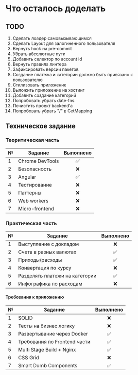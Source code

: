 # Что осталось доделать

## TODO
1. Сделать лоадер самовызывающимся
2. Сделать Layout для залогиненного пользователя
3. Вернуть hook на pre-commit
4. Убрать абсолютные пути
5. Добавить селектор по account id
6. Вернуть правила линтера
7. Зафиксировать версии пакетов
8. Создание платежа и категории должно быть привязано к пользователю
9. Стилизовать приложение
10. Выложить приложение на хостинг
11. Добавить создание категорий
12. Попробовать убрать date-fns
13. Почистить проект backend'а
14. Попробовать убрать "/" в GetMapping

## Техническое задание
### Теоритическая часть
 |  №  | Задание              | Выполнено            |
 | --- | -------------------- | :------------------: |
 |  1  | Chrome DevTools      | :white_check_mark: |
 |  2  | Безопасность         | :x:                |
 |  3  | Angular              | :white_check_mark: |
 |  4  | Тестирование         | :x:                |
 |  5  | Паттерны             | :x:                |
 |  6  | Web workers          | :x:                |
 |  7  | Micro-frontend       | :x:                |

### Практическая часть
 |  №  | Задание                        | Выполнено            |
 | --- | ------------------------------ | :------------------: |
 |  1  | Выступление с докладом         | :x:                |
 |  2  | Счета в разных валютах         | :white_check_mark: |
 |  3  | Приходы/расходы                | :white_check_mark: |
 |  4  | Конвертация по курсу           | :x:                |
 |  5  | Разделять платежи на категории | :white_check_mark: |
 |  6  | Инфографика по расходам        | :x:                |

#### Требования к приложению
 |  №  | Задание                        | Выполнено            |
 | --- | ------------------------------ | :------------------: |
 |  1  | SOLID                          | :x:                |
 |  2  | Тесты на бизнес логику         | :x:                |
 |  3  | Развертывание через Docker     | :white_check_mark: |
 |  4  | Требования по Frontend части   | :white_check_mark: |
 |  5  | Multi Stage Build + Nginx      | :white_check_mark: |
 |  6  | CSS Grid                       | :x:                |
 |  7  | Smart Dumb Components          | :white_check_mark: |

